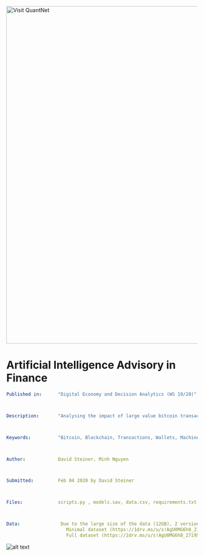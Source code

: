 [<img src="https://github.com/QuantLet/Styleguide-and-FAQ/blob/master/pictures/banner.png" width="888" alt="Visit QuantNet">](http://quantlet.de/)

# Artificial Intelligence Advisory in Finance

```yaml
Published in:      "Digital Economy and Decision Analytics (WS 19/20)"



Description:       "Analysing the impact of large value bitcoin transactions to exchanges on the bitcoin price. Usage of onchain (transactions) and offchain (labeled addresses, BTC/USD Price) data. Address classification of unknown addresses with machine learning (LightGBM)"



Keywords:          "Bitcoin, Blockchain, Transactions, Wallets, Machine Learing, Multi Class Classification"



Author:            David Steiner, Minh Nguyen



Submitted:         Feb 04 2020 by David Steiner



Files:             scripts.py , models.sav, data.csv, requirements.txt



Data: 		        Due to the large size of the data (12GB), 2 versions are hosted on Onedrive. 
		              Minimal dataset (https://1drv.ms/u/s!AgU0MG6h8_27i95uCoCm9L9KV-swrw)
		              Full dataset (https://1drv.ms/u/s!AgU0MG6h8_27i95v3FLqzxWfLpWCOg)
```


![alt text](https://raw.githubusercontent.com/DavidDanielSteiner/DEDA_Class_2019WS/blob/master/DEDA_Class_2019WS_BTC_Blockchain_Analytics/1_sankey_filtered_transactions_category_without_self_transactions.png)
